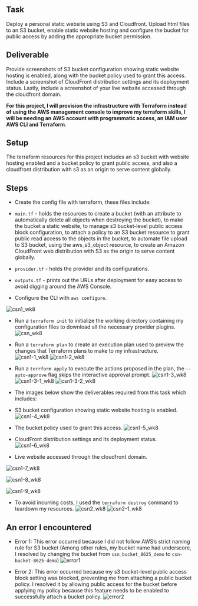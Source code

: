 ## Task
Deploy a personal static website using S3 and Cloudfront. Upload html files to an S3 bucket, enable static website hosting and configure the bucket for public access by adding the appropriate bucket permission.

## Deliverable
Provide screenshots of S3 bucket configuration showing static website hosting is enabled, along with the bucket policy used to grant this access. Include a screenshot of CloudFront distribution settings and its deployment status. Lastly, include a screenshot of your live website accessed through the cloudfront domain.

**For this project, I will provision the infrastructure with Terraform instead of using the AWS management console to improve my terraform skills, I will be needing an AWS account with programmatic access, an IAM user AWS CLI and Terraform**.

## Setup
The terraform resources for this project includes an s3 bucket with website hosting enabled and a bucket policy to grant public access, and also a cloudfront distribution with s3 as an origin to serve content globally.

## Steps
- Create the config file with terraform, these files include: 
- `main.tf` - holds the resources to create a bucket (with an attribute to automatically delete all objects when destroying the bucket), to make the bucket a static website, to manage s3 bucket-level public access block configuration, to attach a policy to an S3 bucket resource to grant public read access to the objects in the bucket, to automate file upload to S3 bucket, using the aws_s3_object resource, to create an Amazon CloudFront web distribution with S3 as the origin to serve content globally.
- `provider.tf` - holds the provider and its configurations.
- `outputs.tf` - prints out the URLs after deployment for easy access to avoid digging around the AWS Console.

- Configure the CLI with `aws configure`.

![csn1_wk8](img/csn1_wk8.png)


- Run a `terraform init` to initialize the working directory containing my configuration files to download all the necessary provider plugins.
![csn_wk8](img/csn_wk8.png)


- Run a `terraform plan` to create an execution plan used to preview the changes that Terraform plans to make to my infrastructure.
![csn1-1_wk8](img/csn1-1_wk8.png)
![csn1-2_wk8](img/csn1-2_wk8.png)


- Run a `terrform apply` to execute the actions proposed in the plan, the `--auto-approve` flag skips the interactive approval prompt.
![csn1-3_wk8](img/csn1-3_wk8.png)
![csn1-3-1_wk8](img/csn1-3-1_wk8.png)
![csn1-3-2_wk8](img/csn1-3-2_wk8.png)

- The images below show the deliverables required from this task which includes:
- S3 bucket configuration showing static website hosting is enabled.
![csn1-4_wk8](img/csn1-4_wk8.png)


- The bucket policy used to grant this access.
![csn1-5_wk8](img/csn1-5_wk8.png)

- CloudFront distribution settings and its deployment status.
![csn1-6_wk8](img/csn1-6_wk8.png)

- Live website accessed through the cloudfront domain.

![csn1-7_wk8](img/csn1-7_wk8.png)

<!-- ![csn1-7-1_wk8](img/csn1-7-1_wk8.png) -->
![csn1-8_wk8](img/csn1-8_wk8.png)

![csn1-9_wk8](img/csn1-9_wk8.png)


- To avoid incurring costs, I used the `terraform destroy` command to teardown my resources.
![csn2_wk8](img/csn2_wk8.png)
![csn2-1_wk8](img/csn2-1_wk8.png)

## An error I encountered
- Error 1: This error occurred because I did not follow AWS’s strict naming rule for S3 bucket (Among other rules, my bucket name had underscore, I resolved by changing the bucket from `csn_bucket_8625_demo` to `csn-bucket-8625-demo`)
![error1](img/err.png)

- Error 2: This error occurred because my s3 bucket-level public access block setting was blocked, preventing me from attaching a public bucket policy. I resolved it by allowing public access for the bucket before applying my policy because this feature needs to be enabled to successfully attach a bucket policy.
![error2](img/err1.png)




